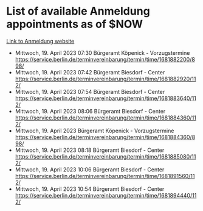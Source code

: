 # List of available Anmeldung appointments as of $NOW
[Link to Anmeldung website](https://service.berlin.de/terminvereinbarung/termin/tag.php?termin=1&anliegen[]=120686&dienstleisterlist=122210,122217,327316,122219,327312,122227,327314,122231,327346,122243,327348,122254,122252,329742,122260,329745,122262,329748,122271,327278,122273,327274,122277,327276,330436,122280,327294,122282,327290,122284,327292,122291,327270,122285,327266,122286,327264,122296,327268,150230,329760,122297,327286,122294,327284,122312,329763,122314,329775,122304,327330,122311,327334,122309,327332,317869,122281,327352,122279,329772,122283,122276,327324,122274,327326,122267,329766,122246,327318,122251,327320,122257,327322,122208,327298,122226,327300&herkunft=http%3A%2F%2Fservice.berlin.de%2Fdienstleistung%2F120686%2F)
- Mittwoch, 19. April 2023 07:30 Bürgeramt Köpenick - Vorzugstermine https://service.berlin.de/terminvereinbarung/termin/time/1681882200/898/
- Mittwoch, 19. April 2023 07:42 Bürgeramt Biesdorf - Center https://service.berlin.de/terminvereinbarung/termin/time/1681882920/112/
- Mittwoch, 19. April 2023 07:54 Bürgeramt Biesdorf - Center https://service.berlin.de/terminvereinbarung/termin/time/1681883640/112/
- Mittwoch, 19. April 2023 08:06 Bürgeramt Biesdorf - Center https://service.berlin.de/terminvereinbarung/termin/time/1681884360/112/
- Mittwoch, 19. April 2023  Bürgeramt Köpenick - Vorzugstermine https://service.berlin.de/terminvereinbarung/termin/time/1681884360/898/
- Mittwoch, 19. April 2023 08:18 Bürgeramt Biesdorf - Center https://service.berlin.de/terminvereinbarung/termin/time/1681885080/112/
- Mittwoch, 19. April 2023 10:06 Bürgeramt Biesdorf - Center https://service.berlin.de/terminvereinbarung/termin/time/1681891560/112/
- Mittwoch, 19. April 2023 10:54 Bürgeramt Biesdorf - Center https://service.berlin.de/terminvereinbarung/termin/time/1681894440/112/
